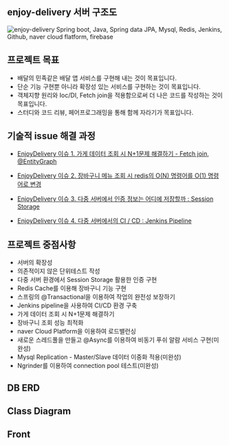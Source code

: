 ## enjoy-delivery 서버 구조도
![enjoy-delivery](https://user-images.githubusercontent.com/29730565/147025438-31c0bad7-c466-4b6d-b836-3b371b36dcdc.png)
Spring boot, Java, Spring data JPA, Mysql, Redis, Jenkins, Github, naver cloud flatform, firebase


## 프로젝트 목표
* 배달의 민족같은 배달 앱 서비스를 구현해 내는 것이 목표입니다.
* 단순 기능 구현뿐 아니라 확장성 있는 서비스를 구현하는 것이 목표입니다.
* 객체지향 원리와 Ioc/DI, Fetch join을 적용함으로써 더 나은 코드를 작성하는 것이 목표입니다.
* 스터디와 코드 리뷰, 페어프로그래밍을 통해 함께 자라기가 목표입니다.

## 기술적 issue 해결 과정
* [ EnjoyDelivery  이슈 1. 가게 데이터 조회 시 N+1문제 해결하기 - Fetch join, @EntityGraph](https://velog.io/@meme2367/EnjoyDelivery-%EC%9D%B4%EC%8A%88-1.-%EA%B0%80%EA%B2%8C-%EB%8D%B0%EC%9D%B4%ED%84%B0-%EC%A1%B0%ED%9A%8C-%EC%8B%9C-N1%EB%AC%B8%EC%A0%9C-%ED%95%B4%EA%B2%B0%ED%95%98%EA%B8%B0-Fetch-join-EntityGraph)

* [ EnjoyDelivery  이슈 2. 장바구니 메뉴 조회 시 redis의 O(N) 명령어를 O(1) 명령어로 변경](https://velog.io/@meme2367/EnjoyDelivery-%EC%9D%B4%EC%8A%88-3.-%EC%9E%A5%EB%B0%94%EA%B5%AC%EB%8B%88-%EA%B8%B0%EB%8A%A5%EC%97%90-Redis-ON-%EB%AA%85%EB%A0%B9%EC%96%B4%EB%A5%BC-O1-%EB%AA%85%EB%A0%B9%EC%96%B4%EB%A1%9C-%EB%B3%80%EA%B2%BD)


* [ EnjoyDelivery  이슈 3. 다중 서버에서 인증 정보는 어디에 저장할까 : Session Storage](https://velog.io/@meme2367/EnjoyDelivery-%ED%94%84%EB%A1%9C%EC%A0%9D%ED%8A%B8%EC%9D%98-%EC%9D%B4%EC%8A%88-3.-%EB%8B%A4%EC%A4%91-%EC%84%9C%EB%B2%84%EC%97%90%EC%84%9C-%EC%9D%B8%EC%A6%9D-%EC%A0%95%EB%B3%B4%EB%8A%94-%EC%96%B4%EB%94%94%EC%97%90-%EC%A0%80%EC%9E%A5%ED%95%A0%EA%B9%8C-Session-Storage)

* [ EnjoyDelivery  이슈 4. 다중 서버에서의 CI / CD : Jenkins Pipeline](https://velog.io/@meme2367/EnjoyDelivery-%EC%9D%B4%EC%8A%88-4.-%EB%8B%A4%EC%A4%91-%EC%84%9C%EB%B2%84%EC%97%90%EC%84%9C%EC%9D%98-CI-CD)


## 프로젝트 중점사항
* 서버의 확장성
* 의존적이지 않은 단위테스트 작성
* 다중 서버 환경에서 Session Storage 활용한 인증 구현
* Redis Cache를 이용해 장바구니 기능 구현
* 스프링의 @Transactional을 이용하여 작업의 완전성 보장하기
* Jenkins pipeline을 사용하여 CI/CD 환경 구축
* 가게 데이터 조회 시 N+1문제 해결하기
* 장바구니 조회 성능 최적화
* naver Cloud Platform을 이용하여 로드밸런싱
* 새로운 스레드풀을 만들고 @Async를 이용하여 비동기 푸쉬 알람 서비스 구현(미완성)
* Mysql Replication - Master/Slave 데이터 이중화 적용(미완성)
* Ngrinder를 이용하여 connection pool 테스트(미완성)


## DB ERD

## Class Diagram

## Front

